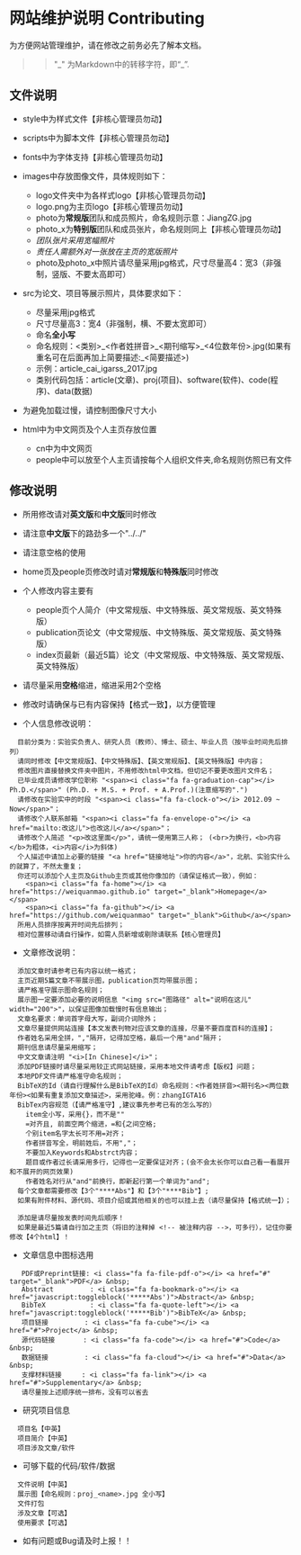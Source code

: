 # 网站维护说明 Contributing

为方便网站管理维护，请在修改之前务必先了解本文档。

>> "\_" 为Markdown中的转移字符，即“_”.

## 文件说明

+ style中为样式文件【非核心管理员勿动】

+ scripts中为脚本文件【非核心管理员勿动】

+ fonts中为字体支持【非核心管理员勿动】

+ images中存放图像文件，具体规则如下：
    - logo文件夹中为各样式logo【非核心管理员勿动】
    - logo.png为主页logo【非核心管理员勿动】
    - photo为**常规版**团队和成员照片，命名规则示意：JiangZG.jpg
    - photo_x为**特别版**团队和成员张片，命名规则同上【非核心管理员勿动】
    - *团队张片采用宽幅照片*
    - *责任人需额外对一张放在主页的宽版照片*
    - photo及photo_x中照片请尽量采用jpg格式，尺寸尽量高4：宽3（非强制，竖版、不要太高即可）

+ src为论文、项目等展示照片，具体要求如下：
    - 尽量采用jpg格式
    - 尺寸尽量高3：宽4（非强制，横、不要太宽即可）
    - 命名**全小写**
    - 命名规则：<类别>\_<作者姓拼音>\_<期刊缩写>\_<4位数年份>.jpg(如果有重名可在后面再加上简要描述:\_<简要描述>)
    - 示例：article_cai_igarss_2017.jpg
    - 类别代码包括：article(文章)、proj(项目)、software(软件)、code(程序)、data(数据)

+ 为避免加载过慢，请控制图像尺寸大小

+ html中为中文网页及个人主页存放位置
    - cn中为中文网页
    - people中可以放至个人主页请按每个人组织文件夹,命名规则仿照已有文件

## 修改说明

+ 所用修改请对**英文版**和**中文版**同时修改

+ 请注意**中文版**下的路劲多一个"../../"

+ 请注意空格的使用

+ home页及people页修改时请对**常规版**和**特殊版**同时修改

+ 个人修改内容主要有
    - people页个人简介（中文常规版、中文特殊版、英文常规版、英文特殊版）
    - publication页论文（中文常规版、中文特殊版、英文常规版、英文特殊版）
    - index页最新（最近5篇）论文（中文常规版、中文特殊版、英文常规版、英文特殊版）

+ 请尽量采用**空格**缩进，缩进采用2个空格

+ 修改时请确保与已有内容保持【格式一致】，以方便管理

+ 个人信息修改说明：
```
  目前分类为：实验实负责人、研究人员（教师）、博士、硕士、毕业人员（按毕业时间先后排列）
  请同时修改【中文常规版】、【中文特殊版】、【英文常规版】、【英文特殊版】中内容；
  修改图片直接替换文件夹中图片，不用修改html中文档，但切记不要更改图片文件名；
  已毕业成员请修改学位职称 "<span><i class="fa fa-graduation-cap"></i> Ph.D.</span>" (Ph.D. + M.S. + Prof. + A.Prof.)(注意缩写的".")
  请修改在实验实中的时段 "<span><i class="fa fa-clock-o"></i> 2012.09 ~ Now</span>"；
  请修改个人联系邮箱 "<span><i class="fa fa-envelope-o"></i> <a href="mailto:改这儿">也改这儿</a></span>"；
  请修改个人简述 "<p>改这里面</p>"，请统一使用第三人称； (<br>为换行，<b>内容</b>为粗体，<i>内容</i>为斜体)
  个人描述中请加上必要的链接 "<a href="链接地址">你的内容</a>"，北航、实验实什么的就算了，不然太重复；
  你还可以添加个人主页及Github主页或其他你像加的（请保证格式一致），例如：
    <span><i class="fa fa-home"></i> <a href="https://weiquanmao.github.io" target="_blank">Homepage</a></span>
    <span><i class="fa fa-github"></i> <a href="https://github.com/weiquanmao" target="_blank">Github</a></span>
  所用人员排序按离开时间先后排列；
  相对位置移动请自行操作，如需人员新增或剔除请联系【核心管理员】
```

+ 文章修改说明：
```
  添加文章时请参考已有内容以统一格式；
  主页近期5篇文章不带展示图，publication页均带展示图；
  请严格准守展示图命名规则；
  展示图一定要添加必要的说明信息 "<img src="图路径" alt="说明在这儿" width="200">"，以保证图像加载慢时有信息输出；
  文章名要求：单词首字母大写，副词介词除外；
  文章尽量提供网站连接【本文发表刊物对应该文章的连接，尽量不要百度百科的连接】；
  作者姓名采用全拼，","隔开，记得加空格，最后一个用"and"隔开；
  期刊信息请尽量采用缩写；
  中文文章请注明 "<i>[In Chinese]</i>"；
  添加PDF链接时请尽量采用较正式网站链接，采用本地文件请考虑【版权】问题；
  本地PDF文件请严格准守命名规则；
  BibTeX的Id（请自行理解什么是BibTeX的Id）命名规则：<作者姓拼音><期刊名><两位数年份><如果有重复添加文章描述>，采用驼峰。例：zhangIGTA16
  BibTex内容规范（【请严格准守】,建议事先参考已有的怎么写的）
    item全小写，采用{}，而不是""
    =对齐且, 前面空两个缩进，=和{之间空格;
    个别item名字太长可不用=对齐；
    作者拼音写全，明前姓后，不用","；
    不要加入Keywords和Abstrct内容；
    题目或作者过长请采用多行，记得也一定要保证对齐；(会不会太长你可以自己看一看展开和不展开的网页效果)
    作者姓名对行从"and"前换行，即新起行第一个单词为"and";
  每个文章都需要修改【3个"****Abs"】和【3个"****Bib"】;
  如果有附件材料、源代码、项目介绍或其他相关的也可以挂上去（请尽量保持【格式统一】）；

  添加是请尽量按发表时间先后顺序！
  如果是最近5篇请自行加之主页（将旧的注释掉 <!-- 被注释内容 -->，可多行），记住你要修改【4个html】！
```

+ 文章信息中图标选用
```
   PDF或Preprint链接: <i class="fa fa-file-pdf-o"></i> <a href="#" target="_blank">PDF</a> &nbsp;
   Abstract         : <i class="fa fa-bookmark-o"></i> <a href="javascript:toggleblock('*****Abs')">Abstract</a> &nbsp; 
   BibTeX           : <i class="fa fa-quote-left"></i> <a href="javascript:toggleblock('*****Bib')">BibTeX</a> &nbsp;
   项目链接         : <i class="fa fa-cube"></i> <a href="#">Project</a> &nbsp;
   源代码链接       : <i class="fa fa-code"></i> <a href="#">Code</a> &nbsp;
   数据链接         : <i class="fa fa-cloud"></i> <a href="#">Data</a> &nbsp;
   支撑材料链接     : <i class="fa fa-link"></i> <a href="#">Supplementary</a> &nbsp;
   请尽量按上述顺序统一排布，没有可以省去
```


+ 研究项目信息
```
  项目名【中英】
  项目简介【中英】
  项目涉及文章/软件
```

+ 可够下载的代码/软件/数据
```
  文件说明【中英】
  展示图【命名规则：proj_<name>.jpg 全小写】
  文件打包
  涉及文章【可选】
  使用要求【可选】
```

+ 如有问题或Bug请及时上报！！